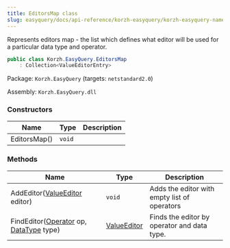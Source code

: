 ```yaml
---
title: EditorsMap class
slug: easyquery/docs/api-reference/korzh-easyquery/korzh-easyquery-namespace/editorsmap-class
---
```



Represents editors map - the list which defines what editor will be used for a particular data type and operator.
```csharp
public class Korzh.EasyQuery.EditorsMap
    : Collection<ValueEditorEntry>

```
Package: `Korzh.EasyQuery` (targets: `netstandard2.0`)

Assembly: `Korzh.EasyQuery.dll`

### Constructors

| Name | Type | Description | 
| --- | --- | --- | 
| EditorsMap() | `void` |  | 


### Methods

| Name | Type | Description | 
| --- | --- | --- | 
| AddEditor([ValueEditor](/api-reference/easydata-core/easydata-namespace/valueeditor-class) editor) | `void` | Adds the editor with empty list of operators | 
| FindEditor([Operator](/api-reference/korzh-easyquery/korzh-easyquery-namespace/operator-class) op, [DataType](/api-reference/easydata-core/easydata-namespace/datatype-enum) type) | [ValueEditor](/api-reference/easydata-core/easydata-namespace/valueeditor-class) | Finds the editor by operator and data type. |